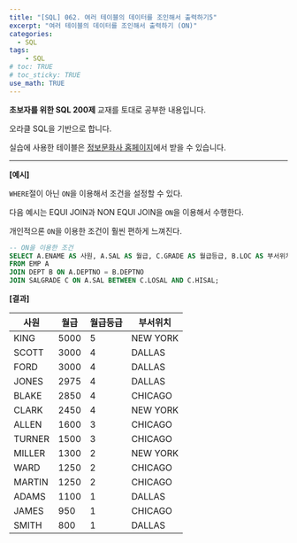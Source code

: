```yaml
---
title: "[SQL] 062. 여러 테이블의 데이터를 조인해서 출력하기5"
excerpt: "여러 테이블의 데이터를 조인해서 출력하기 (ON)"
categories: 
  - SQL
tags: 
    - SQL
# toc: TRUE
# toc_sticky: TRUE
use_math: TRUE
---
```


**초보자를 위한 SQL 200제** 교재를 토대로 공부한 내용입니다.

오라클 SQL을 기반으로 합니다.

실습에 사용한 테이블은 [정보문화사 홈페이지](http://infopub.co.kr/index.asp)에서 받을 수 있습니다.

---

**[예시]**

`WHERE`절이 아닌 `ON`을 이용해서 조건을 설정할 수 있다.

다음 예시는 EQUI JOIN과 NON EQUI JOIN을 `ON`을 이용해서 수행한다.

개인적으론 `ON`을 이용한 조건이 훨씬 편하게 느껴진다.

```sql
-- ON을 이용한 조건
SELECT A.ENAME AS 사원, A.SAL AS 월급, C.GRADE AS 월급등급, B.LOC AS 부서위치
FROM EMP A 
JOIN DEPT B ON A.DEPTNO = B.DEPTNO
JOIN SALGRADE C ON A.SAL BETWEEN C.LOSAL AND C.HISAL;
```


**[결과]**

사원|월급|월급등급|부서위치
|-|-|-|-|
KING|5000|5|NEW YORK
SCOTT|3000|4|DALLAS
FORD|3000|4|DALLAS
JONES|2975|4|DALLAS
BLAKE|2850|4|CHICAGO
CLARK|2450|4|NEW YORK
ALLEN|1600|3|CHICAGO
TURNER|1500|3|CHICAGO
MILLER|1300|2|NEW YORK
WARD|1250|2|CHICAGO
MARTIN|1250|2|CHICAGO
ADAMS|1100|1|DALLAS
JAMES|950|1|CHICAGO
SMITH|800|1|DALLAS